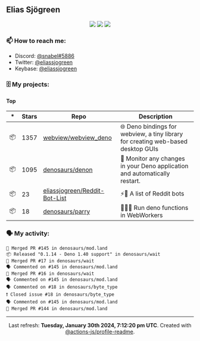 ## Elias Sjögreen

<p align="center">
  <img src="https://img.shields.io/badge/🎂-dec. 2003-success" />
  <img src="https://img.shields.io/badge/🌎-Stockholm-informational" />
  <img src="https://img.shields.io/badge/👦-He/Him-informational" />
</p>

### 📫 How to reach me:

- Discord: [@snabel#5886](https://discord.com/users/267978757799673866)
- Twitter: [@eliassjogreen](https://twitter.com/eliassjogreen)
- Keybase: [@eliassjogreen](https://keybase.io/eliassjogreen)

### 🗄 My projects:

#### Top
|*|Stars|Repo|Description|
|---|---|---|---|
| 📦 | 1357 | [webview/webview_deno](https://github.com/webview/webview_deno) | 🌐 Deno bindings for webview, a tiny library for creating web-based desktop GUIs |
| 📦 | 1095 | [denosaurs/denon](https://github.com/denosaurs/denon) | 👀 Monitor any changes in your Deno application and automatically restart. |
| 📦 | 23 | [eliassjogreen/Reddit-Bot-List](https://github.com/eliassjogreen/Reddit-Bot-List) | ⚡️🤖 A list of Reddit bots |
| 📦 | 18 | [denosaurs/parry](https://github.com/denosaurs/parry) | 👷🏽‍♂️ Run deno functions in WebWorkers |

### 🗣 My activity:

```
🎉 Merged PR #145 in denosaurs/mod.land
📦 Released "0.1.14 - Deno 1.40 support" in denosaurs/wait
🎉 Merged PR #17 in denosaurs/wait
🗣 Commented on #145 in denosaurs/mod.land
🎉 Merged PR #16 in denosaurs/wait
🗣 Commented on #145 in denosaurs/mod.land
🗣 Commented on #18 in denosaurs/byte_type
❗️ Closed issue #18 in denosaurs/byte_type
🗣 Commented on #145 in denosaurs/mod.land
🎉 Merged PR #144 in denosaurs/mod.land
```

------------
<p align="center">Last refresh: <b>Tuesday, January 30th 2024, 7:12:20 pm UTC</b>. Created with <a href=https://github.com/marketplace/actions/profile-readme>@actions-js/profile-readme</a>.</p>
